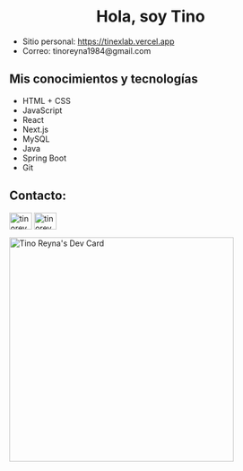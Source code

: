 <h1 align="center">Hola, soy Tino</h1>

<ul>
  <li>Sitio personal: <a href="https://tinexlab.vercel.app" target="blank">https://tinexlab.vercel.app</a></li>
  <li>Correo: tinoreyna1984@gmail.com</li>
</ul>
<h2>Mis conocimientos y tecnologías</h2>
<ul>
  <li>HTML + CSS</li>
  <li>JavaScript</li>
  <li>React</li>
  <li>Next.js</li>
  <li>MySQL</li>
  <li>Java</li>
  <li>Spring Boot</li>
  <li>Git</li>
</ul>
<h2 align="left">Contacto:</h2>
<p align="left">
<a href="https://linkedin.com/in/tinoreyna1984" target="blank"><img align="center" src="https://raw.githubusercontent.com/rahuldkjain/github-profile-readme-generator/master/src/images/icons/Social/linked-in-alt.svg" alt="tinoreyna1984" height="30" width="40" /></a>
<a href="https://instagram.com/tinoreyna1984" target="blank"><img align="center" src="https://raw.githubusercontent.com/rahuldkjain/github-profile-readme-generator/master/src/images/icons/Social/instagram.svg" alt="tinoreyna1984" height="30" width="40" /></a>
</p>
<a href="https://app.daily.dev/tinoreyna1984"><img src="https://api.daily.dev/devcards/cfd297adaf804e2996c9ad47e7a5a487.png?r=7cv" width="400" alt="Tino Reyna's Dev Card"/></a>

